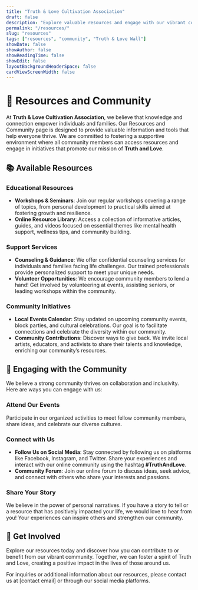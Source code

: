 ```yaml
---
title: "Truth & Love Cultivation Association"
draft: false
description: "Explore valuable resources and engage with our vibrant community."
permalink: "/resources/"
slug: "resources"
tags: ["resources", "community", "Truth & Love Wall"]
showDate: false
showAuthor: false
showReadingTime: false
showEdit: false
layoutBackgroundHeaderSpace: false
cardViewScreenWidth: false
---
```

# 🌟 Resources and Community

At **Truth & Love Cultivation Association**, we believe that knowledge and connection empower individuals and families. Our Resources and Community page is designed to provide valuable information and tools that help everyone thrive. We are committed to fostering a supportive environment where all community members can access resources and engage in initiatives that promote our mission of **Truth and Love**.

## 📚 Available Resources

### Educational Resources
- **Workshops & Seminars**: Join our regular workshops covering a range of topics, from personal development to practical skills aimed at fostering growth and resilience.
- **Online Resource Library**: Access a collection of informative articles, guides, and videos focused on essential themes like mental health support, wellness tips, and community building.

### Support Services
- **Counseling & Guidance**: We offer confidential counseling services for individuals and families facing life challenges. Our trained professionals provide personalized support to meet your unique needs.
- **Volunteer Opportunities**: We encourage community members to lend a hand! Get involved by volunteering at events, assisting seniors, or leading workshops within the community.

### Community Initiatives
- **Local Events Calendar**: Stay updated on upcoming community events, block parties, and cultural celebrations. Our goal is to facilitate connections and celebrate the diversity within our community.
- **Community Contributions**: Discover ways to give back. We invite local artists, educators, and activists to share their talents and knowledge, enriching our community’s resources.

## 🤝 Engaging with the Community

We believe a strong community thrives on collaboration and inclusivity. Here are ways you can engage with us:

### Attend Our Events
Participate in our organized activities to meet fellow community members, share ideas, and celebrate our diverse cultures.

### Connect with Us
- **Follow Us on Social Media**: Stay connected by following us on platforms like Facebook, Instagram, and Twitter. Share your experiences and interact with our online community using the hashtag **#TruthAndLove**.
- **Community Forum**: Join our online forum to discuss ideas, seek advice, and connect with others who share your interests and passions.

### Share Your Story
We believe in the power of personal narratives. If you have a story to tell or a resource that has positively impacted your life, we would love to hear from you! Your experiences can inspire others and strengthen our community.

## 💬 Get Involved

Explore our resources today and discover how you can contribute to or benefit from our vibrant community. Together, we can foster a spirit of Truth and Love, creating a positive impact in the lives of those around us.

For inquiries or additional information about our resources, please contact us at [contact email] or through our social media platforms.